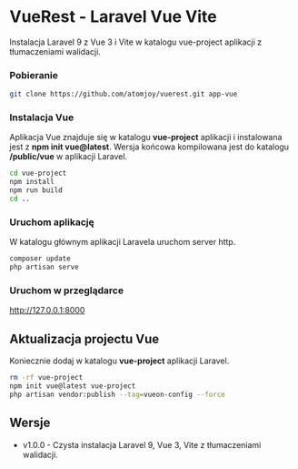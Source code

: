 # VueRest - Laravel Vue Vite

Instalacja Laravel 9 z Vue 3 i Vite w katalogu vue-project aplikacji z tłumaczeniami walidacji.

### Pobieranie

```sh
git clone https://github.com/atomjoy/vuerest.git app-vue
```

### Instalacja Vue

Aplikacja Vue znajduje się w katalogu **vue-project** aplikacji i instalowana jest z **npm init vue@latest**. Wersja końcowa kompilowana jest do katalogu **/public/vue** w aplikacji Laravel.

```sh
cd vue-project
npm install
npm run build
cd ..
```

### Uruchom aplikację

W katalogu głównym aplikacji Laravela uruchom server http.

```sh
composer update
php artisan serve
```

### Uruchom w przeglądarce

http://127.0.0.1:8000

## Aktualizacja projectu Vue

Koniecznie dodaj w katalogu **vue-project** aplikacji Laravel.

```sh
rm -rf vue-project
npm init vue@latest vue-project
php artisan vendor:publish --tag=vueon-config --force
```

## Wersje

- v1.0.0 - Czysta instalacja Laravel 9, Vue 3, Vite z tłumaczeniami walidacji.
